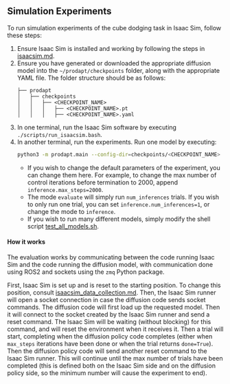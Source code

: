 ## Simulation Experiments

To run simulation experiments of the cube dodging task in Isaac Sim, follow these steps:

1. Ensure Isaac Sim is installed and working by following the steps in [isaacsim.md](./isaacsim.md).
2. Ensure you have generated or downloaded the appropriate diffusion model into the `~/prodapt/checkpoints` folder, along with the appropriate YAML file. The folder structure should be as follows:
    ```
    ├── prodapt
    │   ├── checkpoints
    │   │   ├── <CHECKPOINT_NAME>
    │   │   │   ├── <CHECKPOINT_NAME>.pt
    │   │   │   ├── <CHECKPOINT_NAME>.yaml
    ```
3. In one terminal, run the Isaac Sim software by executing `./scripts/run_isaacsim.bash`.
4. In another terminal, run the experiments. Run one model by executing:
    ```bash
    python3 -m prodapt.main --config-dir=checkpoints/<CHECKPOINT_NAME> --config-name=<CHECKPOINT_NAME>.yaml mode=evaluate
    ```
    * If you wish to change the default parameters of the experiment, you can change them here. For example, to change the max number of control iterations before termination to 2000, append `inference.max_steps=2000`.
    * The mode `evaluate` will simply run `num_inferences` trials. If you wish to only run one trial, you can set `inference.num_inferences=1`, or change the mode to `inference`.
    * If you wish to run many different models, simply modify the shell script [test_all_models.sh](../scripts/test_all_models.sh).

#### How it works
The evaluation works by communicating between the code running Isaac Sim and the code running the diffusion model, with communication done using ROS2 and sockets using the `zmq` Python package.

First, Isaac Sim is set up and is reset to the starting position. To change this position, consult [isaacsim_data_collection.md](./isaacsim_data_collection.md). Then, the Isaac Sim runner will open a socket connection in case the diffusion code sends socket commands. The diffusion code will first load up the requested model. Then it will connect to the socket created by the Isaac Sim runner and send a reset command. The Isaac Sim will be waiting (without blocking) for this command, and will reset the environment when it receives it. Then a trial will start, completing when the diffusion policy code completes (either when `max_steps` iterations have been done or when the trial returns `done=True`). Then the diffusion policy code will send another reset command to the Isaac Sim runner. This will continue until the max number of trials have been completed (this is defined both on the Isaac Sim side and on the diffusion policy side, so the minimum number will cause the experiment to end). 
